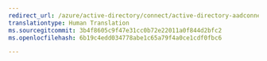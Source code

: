 ```yaml
---
redirect_url: /azure/active-directory/connect/active-directory-aadconnect
translationtype: Human Translation
ms.sourcegitcommit: 3b4f8605c9f47e31cc0b72e22011a0f844d2bfc2
ms.openlocfilehash: 6b19c4edd034778abe1c65a79f4a0ce1cdf0fbc6

---
```




<!--HONumber=Jan17_HO1-->


